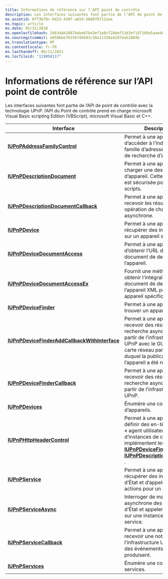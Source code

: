 ```yaml
---
title: Informations de référence sur l’API point de contrôle
description: Les interfaces suivantes font partie de l’API de point de contrôle avec la technologie UPnP. l’API du Point de contrôle prend en charge microsoft Visual Basic scripting Edition (VBScript), microsoft Visual Basic et C++.
ms.assetid: 6f73bf8c-0423-430f-a654-58d076712aae
ms.topic: article
ms.date: 05/31/2018
ms.openlocfilehash: 24b3dab16874ebeb7b43ef1e8cf28def13d3ef1d7169a5aae4836b39da66636b
ms.sourcegitcommit: e858bbe701567d4583c50a11326e42d7ea51804b
ms.translationtype: MT
ms.contentlocale: fr-FR
ms.lasthandoff: 08/11/2021
ms.locfileid: "119058117"
---
```

# <a name="control-point-api-reference"></a>Informations de référence sur l’API point de contrôle

Les interfaces suivantes font partie de l’API de point de contrôle avec la technologie UPnP. l’API du Point de contrôle prend en charge microsoft Visual Basic scripting Edition (VBScript), microsoft Visual Basic et C++.



| Interface                                                                                      | Description                                                                                                                                                                                                                    |
|------------------------------------------------------------------------------------------------|--------------------------------------------------------------------------------------------------------------------------------------------------------------------------------------------------------------------------------|
| [**IUPnPAddressFamilyControl**](/windows/desktop/api/Upnp/nn-upnp-iupnpaddressfamilycontrol)                                 | Permet à une application d’accéder à l’indicateur de famille d’adresses de l’objet de recherche d’appareil.                                                                                                                                          |
| [**IUPnPDescriptionDocument**](/windows/desktop/api/Upnp/nn-upnp-iupnpdescriptiondocument)                                   | Permet à une application de charger une description d’appareil. Cette interface est sécurisée pour les scripts.                                                                                                                                     |
| [**IUPnPDescriptionDocumentCallback**](/windows/desktop/api/Upnp/nn-upnp-iupnpdescriptiondocumentcallback)                   | Permet à une application de recevoir les résultats d’une opération de chargement asynchrone.                                                                                                                                               |
| [**IUPnPDevice**](/windows/desktop/api/Upnp/nn-upnp-iupnpdevice)                                                             | Permet à une application de récupérer des informations sur un appareil spécifique.                                                                                                                                                        |
| [**IUPnPDeviceDocumentAccess**](/windows/desktop/api/Upnp/nn-upnp-iupnpdevicedocumentaccess)                                 | Permet à une application d’obtenir l’URL d’un document de description de l’appareil.                                                                                                                                                     |
| [**IUPnPDeviceDocumentAccessEx**](/windows/desktop/api/Upnp/nn-upnp-iupnpdevicedocumentaccessex)                             | Fournit une méthode pour obtenir l’intégralité du document de description de l’appareil XML pour un appareil spécifique.                                                                                                                                  |
| [**IUPnPDeviceFinder**](/windows/desktop/api/Upnp/nn-upnp-iupnpdevicefinder)                                                 | Permet à une application de trouver un appareil.                                                                                                                                                                                       |
| [**IUPnPDeviceFinderAddCallbackWithInterface**](/windows/desktop/api/Upnp/nn-upnp-iupnpdevicefinderaddcallbackwithinterface) | Permet à une application de recevoir des résultats de recherche asynchrones à partir de l’infrastructure UPnP avec le GUID de la carte réseau par le biais duquel la publication de l’appareil a été reçue.                                                  |
| [**IUPnPDeviceFinderCallback**](/windows/desktop/api/Upnp/nn-upnp-iupnpdevicefindercallback)                                 | Permet à une application de recevoir des résultats de recherche asynchrones à partir de l’infrastructure UPnP.                                                                                                                                         |
| [**IUPnPDevices**](/windows/desktop/api/Upnp/nn-upnp-iupnpdevices)                                                           | Énumère une collection d’appareils.                                                                                                                                                                                            |
| [**IUPnPHttpHeaderControl**](/windows/desktop/api/Upnp/nn-upnp-iupnphttpheadercontrol)                                       | Permet à une application de définir des en-têtes HTTP « agent utilisateur » à partir d’instances de classe qui implémentent les interfaces [**IUPnPDeviceFinder**](/windows/desktop/api/Upnp/nn-upnp-iupnpdevicefinder) ou [**IUPnPDescriptionDocument**](/windows/desktop/api/Upnp/nn-upnp-iupnpdescriptiondocument) . |
| [**IUPnPService**](/windows/desktop/api/Upnp/nn-upnp-iupnpservice)                                                           | Permet à une application de récupérer des informations d’État et d’appeler des actions pour un service.                                                                                                                                         |
| [**IUPnPServiceAsync**](/windows/desktop/api/Upnp/nn-upnp-iupnpserviceasync)                                                 | Interroger de manière asynchrone des variables d’État et appeler des actions sur une instance d’un service.                                                                                                                                           |
| [**IUPnPServiceCallback**](/windows/desktop/api/Upnp/nn-upnp-iupnpservicecallback)                                           | Permet à une application de recevoir une notification de l’infrastructure UPnP lorsque des événements se produisent.                                                                                                                                      |
| [**IUPnPServices**](/windows/desktop/api/Upnp/nn-upnp-iupnpservices)                                                         | Énumère une collection de services.                                                                                                                                                                                           |



 

 

 




